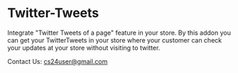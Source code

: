 # Twitter-Tweets
Integrate "Twitter Tweets of a page" feature in your store. By this addon you can get your TwitterTweets in your store where your customer can check your updates at your store without visiting to twitter.


Contact Us: cs24user@gmail.com
